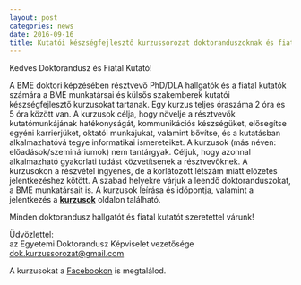 ```yaml
---
layout: post
categories: news
date: 2016-09-16
title: Kutatói készségfejlesztő kurzussorozat doktoranduszoknak és fiatal kutatóknak
---
```


Kedves Doktorandusz és Fiatal Kutató!

A BME doktori képzésében résztvevő PhD/DLA hallgatók és a fiatal kutatók számára a BME munkatársai és külsős szakemberek kutatói készségfejlesztő kurzusokat tartanak. Egy kurzus teljes óraszáma 2 óra és 5 óra között van.
A kurzusok célja, hogy növelje a résztvevők kutatómunkájának hatékonyságát, kommunikációs készségüket, elősegítse egyéni karrierjüket, oktatói munkájukat, valamint bővítse, és a kutatásban alkalmazhatóvá tegye informatikai ismereteiket.
A kurzusok (más néven: előadások/szemináriumok) nem tantárgyak. Céljuk, hogy azonnal alkalmazható gyakorlati tudást közvetítsenek a résztvevőknek.
A kurzusokon a részvétel ingyenes, de a korlátozott létszám miatt előzetes jelentkezéshez kötött. A szabad helyekre várjuk a leendő doktoranduszokat, a BME munkatársait is.
A kurzusok leírása és időpontja, valamint a jelentkezés a **[kurzusok](/lectures.html)** oldalon található.

Minden doktorandusz hallgatót és fiatal kutatót szeretettel várunk!

Üdvözlettel:<br/>
az Egyetemi Doktorandusz Képviselet vezetősége<br/>
dok.kurzussorozat@gmail.com<br/>

A kurzusokat a [Facebookon](https://www.facebook.com/BME-Egyetemi-Doktorandusz-Képviselet-159803441023881/) is megtalálod.
